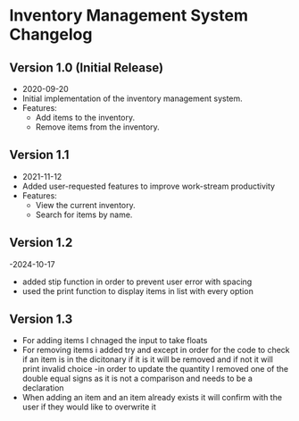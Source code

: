# Inventory Management System Changelog

## Version 1.0 (Initial Release)
- 2020-09-20
- Initial implementation of the inventory management system.
- Features:
  - Add items to the inventory.
  - Remove items from the inventory.

## Version 1.1
- 2021-11-12
- Added user-requested features to improve work-stream productivity
- Features:
  - View the current inventory.
  - Search for items by name.

## Version 1.2
-2024-10-17
- added stip function in order to prevent user error with spacing
- used the print function to display items in list with every option

## Version 1.3
- For adding items I chnaged the input to take floats
- For removing items i added try and except in order for the code to check if an item is in the dicitonary if it is it will be removed and if not it will print invalid choice
-in order to update the quantity I removed one of the double equal signs as it is not a comparison and needs to be a declaration
- When adding an item and an item already exists it will confirm with the user if they would like to overwrite it